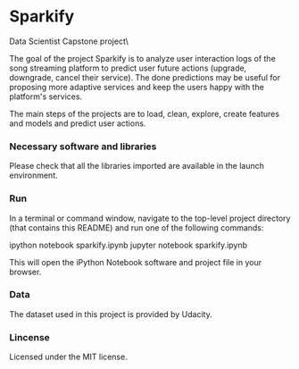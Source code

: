 # Sparkify

Data Scientist Capstone project\

The goal of the project Sparkify is to analyze user interaction logs of the song streaming platform to predict user future actions (upgrade, downgrade, cancel their service). The done predictions may be useful for proposing more adaptive services and keep the users happy with the platform's services.

The main steps of the projects are to load, clean, explore, create features and models and predict user actions.

### Necessary software and libraries
Please check that all the libraries imported are available in the launch environment.

### Run
In a terminal or command window, navigate to the top-level project directory (that contains this README) and run one of the following commands:

ipython notebook sparkify.ipynb
jupyter notebook sparkify.ipynb

This will open the iPython Notebook software and project file in your browser.

### Data 
The dataset used in this project is provided by Udacity.

### Lincense
Licensed under the MIT license.
